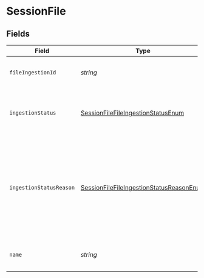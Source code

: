 # SessionFile


## Fields

| Field                                                                                                                    | Type                                                                                                                     | Required                                                                                                                 | Description                                                                                                              |
| ------------------------------------------------------------------------------------------------------------------------ | ------------------------------------------------------------------------------------------------------------------------ | ------------------------------------------------------------------------------------------------------------------------ | ------------------------------------------------------------------------------------------------------------------------ |
| `fileIngestionId`                                                                                                        | *string*                                                                                                                 | :heavy_minus_sign:                                                                                                       | The ID of the ingested file.                                                                                             |
| `ingestionStatus`                                                                                                        | [SessionFileFileIngestionStatusEnum](../../models/shared/sessionfilefileingestionstatusenum.md)                          | :heavy_check_mark:                                                                                                       | The ingestion status of the ingested file.                                                                               |
| `ingestionStatusReason`                                                                                                  | [SessionFileFileIngestionStatusReasonEnum](../../models/shared/sessionfilefileingestionstatusreasonenum.md)              | :heavy_minus_sign:                                                                                                       | The ingestion status message that explains the ingestion status. This is only available for files that failed to ingest. |
| `name`                                                                                                                   | *string*                                                                                                                 | :heavy_check_mark:                                                                                                       | The name of the ingested file.                                                                                           |